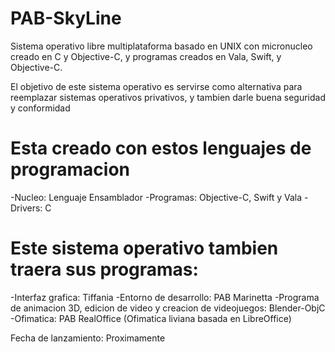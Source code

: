 # PAB-SkyLine
Sistema operativo libre multiplataforma basado en UNIX con micronucleo creado en C y Objective-C, y programas creados en Vala, Swift, y Objective-C.

El objetivo de este sistema operativo es servirse como alternativa para reemplazar sistemas operativos privativos, y tambien darle buena seguridad y conformidad

# Esta creado con estos lenguajes de programacion
-Nucleo: Lenguaje Ensamblador
-Programas: Objective-C, Swift y Vala
-Drivers: C

# Este sistema operativo tambien traera sus programas:
-Interfaz grafica: Tiffania
-Entorno de desarrollo: PAB Marinetta
-Programa de animacion 3D, edicion de video y creacion de videojuegos: Blender-ObjC
-Ofimatica: PAB RealOffice (Ofimatica liviana basada en LibreOffice)

Fecha de lanzamiento: Proximamente
